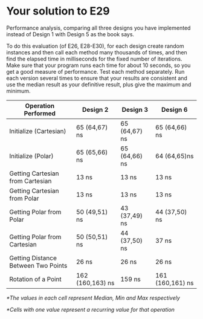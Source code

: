 # Your solution to E29

Performance analysis, comparing all three designs you have implemented
instead of Design 1 with Design 5 as the book says.

To do this evaluation (of E26, E28-E30), for each design create random instances and
then call each method many thousands of times, and then find the elapsed time in milliseconds
for the fixed number of iterations. Make sure that your program runs each time for about
10 seconds, so you get a good measure of performance. Test each method separately.
Run each version several times to ensure that your results are consistent and use
the median result as your definitive result, plus give the maximum and minimum.

| **Operation Performed** | **Design 2** | **Design 3** | **Design 6** |
| --- | --- | --- | --- |
| Initialize (Cartesian) | 65 (64,67) ns | 65 (64,67) ns | 65 (64,66) ns |
| Initialize (Polar) | 65 (65,66) ns | 65 (64,66) ns | 64  (64,65)ns |
| Getting Cartesian from Cartesian | 13 ns | 13 ns | 13 ns |
| Getting Cartesian from Polar | 13 ns |  13 ns | 13 ns |
| Getting Polar from Polar | 50 (49,51) ns | 43 (37,49) ns | 44 (37,50) ns |
| Getting Polar from Cartesian |  50 (50,51) ns | 44 (37,50) ns | 37 ns |
| Getting Distance Between Two Points | 26 ns | 26 ns | 26 ns | 
| Rotation of a Point | 162 (160,163) ns | 159 ns | 161 (160,161) ns |

_*The values in each cell represent Median, Min and Max respectively_

_*Cells with one value represent a recurring value for that operation_
